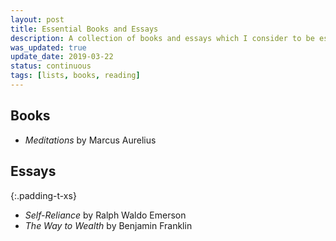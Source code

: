 ```yaml
---
layout: post
title: Essential Books and Essays
description: A collection of books and essays which I consider to be essential reading for any human being.
was_updated: true
update_date: 2019-03-22
status: continuous
tags: [lists, books, reading]
---
```



## Books
* *Meditations* by Marcus Aurelius

## Essays
{:.padding-t-xs}
* *Self-Reliance* by Ralph Waldo Emerson
* *The Way to Wealth* by Benjamin Franklin
